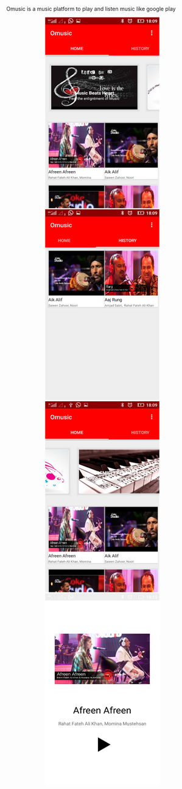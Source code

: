 Omusic is a music platform to play and listen music like google play
<p align="center">
  <img src="https://github.com/AbijayAnandRS/Omusic/blob/master/app/src/Screenshot_2017-12-17-18-09-32.png" width="300" height="500"/>
   <img src="https://github.com/AbijayAnandRS/Omusic/blob/master/app/src/Screenshot_2017-12-17-18-09-39.png" width="300" height="500"/>
   <img src="https://github.com/AbijayAnandRS/Omusic/blob/master/app/src/Screenshot_2017-12-17-18-09-55.png" width="300" height="500"/>
  <img src="https://github.com/AbijayAnandRS/Omusic/blob/master/app/src/Screenshot_2017-12-17-18-15-26.png" width="300" height="500"/>
  </p>

